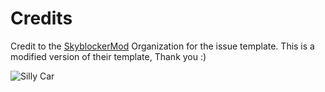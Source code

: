 # Credits

Credit to the [SkyblockerMod](https://github.com/SkyblockerMod/Skyblocker) Organization for the issue template. This is a modified version of their template, Thank you :)

![Silly Car](https://i.imgur.com/cFAyi8U.jpeg)
